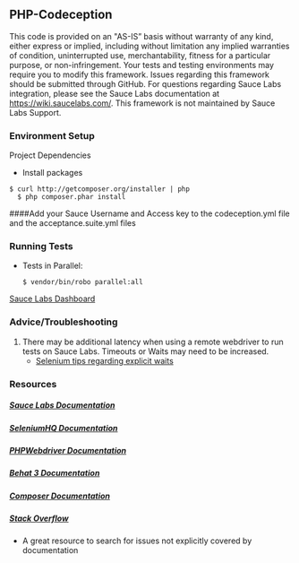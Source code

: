 ## PHP-Codeception

This code is provided on an "AS-IS” basis without warranty of any kind, either express or implied, including without limitation any implied warranties of condition, uninterrupted use, merchantability, fitness for a particular purpose, or non-infringement. Your tests and testing environments may require you to modify this framework. Issues regarding this framework should be submitted through GitHub. For questions regarding Sauce Labs integration, please see the Sauce Labs documentation at https://wiki.saucelabs.com/. This framework is not maintained by Sauce Labs Support.

### Environment Setup

Project Dependencies
  * Install packages
  ```
  $ curl http://getcomposer.org/installer | php
    $ php composer.phar install
  ```

####Add your Sauce Username and Access key to the codeception.yml file and the acceptance.suite.yml files

### Running Tests

* Tests in Parallel:
  ```
  $ vendor/bin/robo parallel:all
  ```
[Sauce Labs Dashboard](https://saucelabs.com/beta/dashboard/)

### Advice/Troubleshooting

1. There may be additional latency when using a remote webdriver to run tests on Sauce Labs. Timeouts or Waits may need to be increased.
    * [Selenium tips regarding explicit waits](https://wiki.saucelabs.com/display/DOCS/Best+Practice%3A+Use+Explicit+Waits)

### Resources
##### [Sauce Labs Documentation](https://wiki.saucelabs.com/)

##### [SeleniumHQ Documentation](http://www.seleniumhq.org/docs/)

##### [PHPWebdriver Documentation](https://github.com/facebook/php-webdriver)

##### [Behat 3 Documentation](http://docs.behat.org/en/v3.0/)

##### [Composer Documentation](https://getcomposer.org/doc/)

##### [Stack Overflow](http://stackoverflow.com/)
* A great resource to search for issues not explicitly covered by documentation

